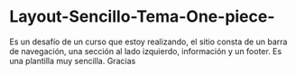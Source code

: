 # Layout-Sencillo-Tema-One-piece-
Es un desafío de un curso que estoy realizando, el sitio consta de un barra de navegación, una sección al lado izquierdo, información y un footer. Es una plantilla muy sencilla. Gracias
